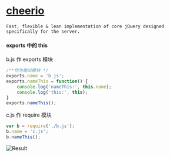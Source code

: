 # [cheerio](https://github.com/cheeriojs/cheerio)
    Fast, flexible & lean implementation of core jQuery designed specifically for the server.
#### exports 中的 this
b.js 作 exports 模块
```js
/**作为输出模块 */
exports.name = 'b.js';
exports.nameThis = function() {
    console.log('nameThis:', this.name);
    console.log('this:', this);
}
exports.nameThis();
```
c.js 作 require 模块
```js
var b = require('./b.js');
b.name = 'c.js';
b.nameThis();
```
![Result](png/exportsThis.png)
